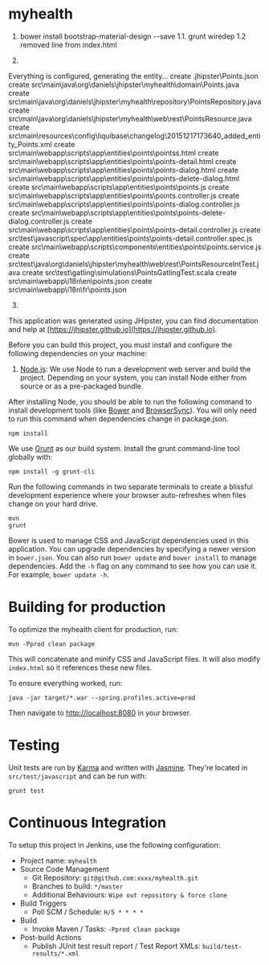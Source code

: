 # myhealth


1. bower install bootstrap-material-design --save
1.1. grunt wiredep
1.2 removed line from index.html
 <script src="bower_components/bootstrap-sass/assets/javascripts/bootstrap.js"></script>
 
2.
Everything is configured, generating the entity...
   create .jhipster\Points.json
   create src\main\java\org\daniels\jhipster\myhealth\domain\Points.java
   create src\main\java\org\daniels\jhipster\myhealth\repository\PointsRepository.java
   create src\main\java\org\daniels\jhipster\myhealth\web\rest\PointsResource.java
   create src\main\resources\config\liquibase\changelog\20151217173640_added_entity_Points.xml
   create src\main\webapp\scripts\app\entities\points\pointss.html
   create src\main\webapp\scripts\app\entities\points\points-detail.html
   create src\main\webapp\scripts\app\entities\points\points-dialog.html
   create src\main\webapp\scripts\app\entities\points\points-delete-dialog.html
   create src\main\webapp\scripts\app\entities\points\points.js
   create src\main\webapp\scripts\app\entities\points\points.controller.js
   create src\main\webapp\scripts\app\entities\points\points-dialog.controller.js
   create src\main\webapp\scripts\app\entities\points\points-delete-dialog.controller.js
   create src\main\webapp\scripts\app\entities\points\points-detail.controller.js
   create src\test\javascript\spec\app\entities\points\points-detail.controller.spec.js
   create src\main\webapp\scripts\components\entities\points\points.service.js
   create src\test\java\org\daniels\jhipster\myhealth\web\rest\PointsResourceIntTest.java
   create src\test\gatling\simulations\PointsGatlingTest.scala
   create src\main\webapp\i18n\en\points.json
   create src\main\webapp\i18n\fr\points.json
   
 3.
 

This application was generated using JHipster, you can find documentation and help at [https://jhipster.github.io](https://jhipster.github.io).

Before you can build this project, you must install and configure the following dependencies on your machine:

1. [Node.js][]: We use Node to run a development web server and build the project.
   Depending on your system, you can install Node either from source or as a pre-packaged bundle.

After installing Node, you should be able to run the following command to install development tools (like
[Bower][] and [BrowserSync][]). You will only need to run this command when dependencies change in package.json.

    npm install

We use [Grunt][] as our build system. Install the grunt command-line tool globally with:

    npm install -g grunt-cli

Run the following commands in two separate terminals to create a blissful development experience where your browser
auto-refreshes when files change on your hard drive.

    mvn
    grunt

Bower is used to manage CSS and JavaScript dependencies used in this application. You can upgrade dependencies by
specifying a newer version in `bower.json`. You can also run `bower update` and `bower install` to manage dependencies.
Add the `-h` flag on any command to see how you can use it. For example, `bower update -h`.

# Building for production

To optimize the myhealth client for production, run:

    mvn -Pprod clean package

This will concatenate and minify CSS and JavaScript files. It will also modify `index.html` so it references
these new files.

To ensure everything worked, run:

    java -jar target/*.war --spring.profiles.active=prod

Then navigate to [http://localhost:8080](http://localhost:8080) in your browser.

# Testing

Unit tests are run by [Karma][] and written with [Jasmine][]. They're located in `src/test/javascript` and can be run with:

    grunt test



# Continuous Integration

To setup this project in Jenkins, use the following configuration:

* Project name: `myhealth`
* Source Code Management
    * Git Repository: `git@github.com:xxxx/myhealth.git`
    * Branches to build: `*/master`
    * Additional Behaviours: `Wipe out repository & force clone`
* Build Triggers
    * Poll SCM / Schedule: `H/5 * * * *`
* Build
    * Invoke Maven / Tasks: `-Pprod clean package`
* Post-build Actions
    * Publish JUnit test result report / Test Report XMLs: `build/test-results/*.xml`

[JHipster]: https://jhipster.github.io/
[Node.js]: https://nodejs.org/
[Bower]: http://bower.io/
[Grunt]: http://gruntjs.com/
[BrowserSync]: http://www.browsersync.io/
[Karma]: http://karma-runner.github.io/
[Jasmine]: http://jasmine.github.io/2.0/introduction.html
[Protractor]: https://angular.github.io/protractor/

